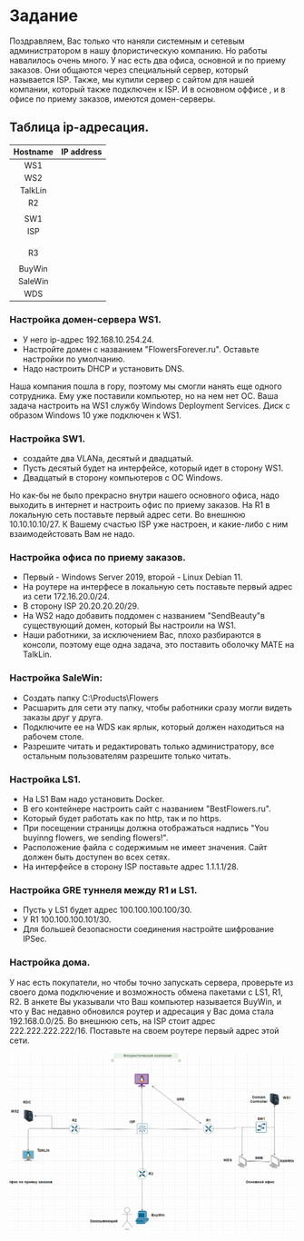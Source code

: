 # Задание
Поздравляем, Вас только что наняли системным и сетевым администратором в нашу флористическую компанию. Но работы навалилось очень много.
У нас есть два офиса, основной и по приему заказов. Они общаются через специальный сервер, который называется ISP.
Также, мы купили сервер с сайтом для нашей компании, который также подключен к ISP. 
И в основном оффисе , и в офисе по приему заказов, имеются домен-серверы.

## Таблица ip-адресация.
 | Hostname | IP address |
 |:-----------------:|:----------------------:|
 | WS1 | |
 | WS2 | |
 | TalkLin | |
 | R2 | |
 | | |
 | SW1 | |
 | ISP | |
 | | |
 | | |
 | | |
 | R3 | |
 | | |
 | BuyWin | |
 | SaleWin | |
 | WDS | |
### Настройка домен-сервера WS1. 
  - У него ip-адрес 192.168.10.254.24. 
  - Настройте домен с названием "FlowersForever.ru". Оставьте настройки по умолчанию. 
  - Надо настроить DHCP и установить DNS.
  
Наша компания пошла в гору, поэтому мы смогли нанять еще одного сотрудника. Ему уже поставили компьютер, но на нем нет ОС.
Ваша задача настроить на WS1 службу Windows Deployment Services. Диск с образом Windows 10 уже подключен к WS1. 


### Наcтройка SW1. 
  - cоздайте два VLANа, десятый и двадцатый. 
  - Пусть десятый будет на интерфейсе, который идет в сторону WS1. 
  - Двадцатый в сторону компьютеров с ОС Windows.

Но как-бы не было прекрасно внутри нашего основного офиса, надо выходить в интернет и настроить офис по приему заказов.
На R1 в локальную сеть поставьте первый адрес сети. Во внешнюю 10.10.10.10/27. К Вашему счастью ISP уже настроен, и какие-либо с ним взаимодейстовать Вам не надо.

### Настройка офиса по приему заказов.  
 - Первый - Windows Server 2019, второй -  Linux Debian 11.
 - На роутере на интерфесе в локальную сеть поставьте первый адрес из сети 172.16.20.0/24. 
 - В сторону ISP 20.20.20.20/29.
 - На WS2 надо добавить поддомен с названием "SendBeauty"в существующий домен, который Вы настроили на WS1.
 - Наши работники, за исключением Вас, плохо разбираются в консоли, поэтому еще одна задача, это поставить оболочку MATE на TalkLin.

### Настройка SaleWin:
 - Создать папку C:\Products\Flowers 
 - Расшарить для сети эту папку, чтобы работники сразу могли видеть заказы друг у друга.
 - Подключите ее на WDS как ярлык, который должен находиться на рабочем столе. 
 - Разрешите читать и редактировать только администратору, все остальным пользователям разрешите только читать.

### Настройка LS1. 
 - На LS1 Вам надо установить Docker. 
 - В его контейнере настроить сайт с названием "BestFlowers.ru". 
 - Который будет работать как по http, так и по https.
 - При посещении страницы должна отображаться надпись "You buyinng flowers, we sending flowers!". 
 - Расположение файла с содержимым не имеет значения. Сайт должен быть доступен во всех сетях.
 - На интерфейсе в сторону ISP поставьте адрес 1.1.1.1/28.

 ### Настройка GRE туннеля между R1 и LS1. 
 - Пусть у LS1 будет адрес 100.100.100.100/30. 
 - У R1 100.100.100.101/30. 
 - Для большей безопасности соединения настройте шифрование IPSec.

### Настройка дома.
У нас есть покупатели, но чтобы точно запускать сервера, проверьте из своего дома подключение и возможность обмена пакетами с LS1, R1, R2. В анкете Вы указывали что Ваш компьютер называется BuyWin, и что у Вас недавно обновился роутер и адресация у Вас дома стала 192.168.0.0/25.
Во внешнюю сеть, на ISP стоит адрес 222.222.222.222/16. Поставьте на своем роутере первый адрес этой сети.








![image](https://github.com/1BABAYKA1/Offices/blob/main/топология.png)
